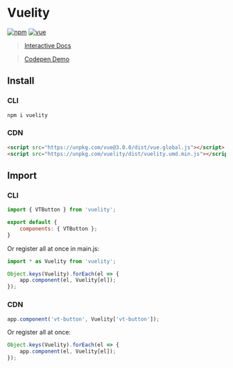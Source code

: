 # Vuelity

[![npm](https://img.shields.io/npm/v/vuelity.svg)](https://www.npmjs.com/package/vuelity)
[![vue](https://img.shields.io/badge/vue-3.x-brightgreen)](https://v3.vuejs.org/)

> [Interactive Docs](https://vuelity.netlify.app/)

> [Codepen Demo](https://codepen.io/daniel-knights/pen/jOrOVXX)

## Install

### CLI

```bash
npm i vuelity
```

### CDN

```html
<script src="https://unpkg.com/vue@3.0.0/dist/vue.global.js"></script>
<script src="https://unpkg.com/vuelity/dist/vuelity.umd.min.js"></script>
```

## Import

### CLI

```js
import { VTButton } from 'vuelity';

export default {
    components: { VTButton };
}
```

Or register all at once in main.js:

```js
import * as Vuelity from 'vuelity';

Object.keys(Vuelity).forEach(el => {
    app.component(el, Vuelity[el]);
});
```

### CDN

```js
app.component('vt-button', Vuelity['vt-button']);
```

Or register all at once:

```js
Object.keys(Vuelity).forEach(el => {
    app.component(el, Vuelity[el]);
});
```
